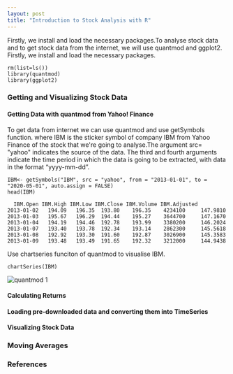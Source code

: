 ```yaml
---
layout: post
title: "Introduction to Stock Analysis with R"
---
```


Firstly, we install and load the necessary packages.To analyse stock data and to get stock data from the internet, we will use quantmod and ggplot2. Firstly, we install and load the necessary packages.

```{r}
rm(list=ls())
library(quantmod)
library(ggplot2)
```

### Getting and Visualizing Stock Data
#### Getting Data with quantmod from Yahoo! Finance

To get data from internet we can use quantmod and use getSymbols function. where IBM is the sticker symbol of company IBM from Yahoo Finance of the stock that we're going to analyse.The argument src= "yahoo" indicates the source of the data. The third and fourth arguments indicate the time period in which the data is going to be extracted, with data in the format “yyyy-mm-dd”.

```{r}
IBM<- getSymbols("IBM", src = "yahoo", from = "2013-01-01", to = "2020-05-01", auto.assign = FALSE)
head(IBM)

  IBM.Open IBM.High IBM.Low IBM.Close IBM.Volume IBM.Adjusted
2013-01-02   194.09   196.35  193.80    196.35    4234100     147.9810
2013-01-03   195.67   196.29  194.44    195.27    3644700     147.1670
2013-01-04   194.19   194.46  192.78    193.99    3380200     146.2024
2013-01-07   193.40   193.78  192.34    193.14    2862300     145.5618
2013-01-08   192.92   193.30  191.60    192.87    3026900     145.3583
2013-01-09   193.48   193.49  191.65    192.32    3212000     144.9438
```

Use chartseries funciton of quantmod to visualise IBM. 

```{r}
chartSeries(IBM)
```

![quantmod 1](https://user-images.githubusercontent.com/47462688/81945651-488e4c00-95f6-11ea-942d-78badd4772f0.JPG)

#### Calculating Returns

#### Loading pre-downloaded data and converting them into TimeSeries

#### Visualizing Stock Data

### Moving Averages




### References
